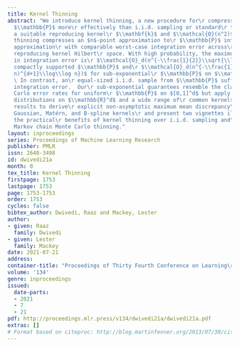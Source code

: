 ```yaml
---
title: Kernel Thinning
abstract: "We introduce kernel thinning, a new procedure for\r compressing a distribution
  $\\mathbb{P}$ more\r effectively than i.i.d. sampling or standard\r thinning. Given
  a suitable reproducing kernel\r $\\mathbf{k}$ and $\\mathcal{O}(n^2)$ time, kernel\r
  thinning compresses an $n$-point approximation to\r $\\mathbb{P}$ into a $\\sqrt{n}$-point
  approximation\r with comparable worst-case integration error across\r the associated
  reproducing kernel Hilbert\r space. With high probability, the maximum\r discrepancy
  in integration error is\r $\\mathcal{O}_d(n^{-\\frac{1}{2}}\\sqrt{\\log n})$ for\r
  compactly supported $\\mathbb{P}$ and\r $\\mathcal{O}_d(n^{-\\frac{1}{2}} \\sqrt{(\\log\r
  n)^{d+1}\\log\\log n})$ for sub-exponential\r $\\mathbb{P}$ on $\\mathbb{R}^d$.
  \ In contrast, an\r equal-sized i.i.d. sample from $\\mathbb{P}$ suffers\r $\\Omega(n^{-\\frac14})$
  integration error.  Our\r sub-exponential guarantees resemble the classical\r quasi-Monte
  Carlo error rates for uniform\r $\\mathbb{P}$ on $[0,1]^d$ but apply to general\r
  distributions on $\\mathbb{R}^d$ and a wide range of\r common kernels. We use our
  results to derive\r explicit non-asymptotic maximum mean discrepancy\r bounds for
  Gaussian, Matérn, and B-spline kernels\r and present two vignettes illustrating
  the practical\r benefits of kernel thinning over i.i.d. sampling and\r standard
  Markov chain Monte Carlo thinning."
layout: inproceedings
series: Proceedings of Machine Learning Research
publisher: PMLR
issn: 2640-3498
id: dwivedi21a
month: 0
tex_title: Kernel Thinning
firstpage: 1753
lastpage: 1753
page: 1753-1753
order: 1753
cycles: false
bibtex_author: Dwivedi, Raaz and Mackey, Lester
author:
- given: Raaz
  family: Dwivedi
- given: Lester
  family: Mackey
date: 2021-07-21
address:
container-title: "Proceedings of Thirty Fourth Conference on Learning\r Theory"
volume: '134'
genre: inproceedings
issued:
  date-parts:
  - 2021
  - 7
  - 21
pdf: http://proceedings.mlr.press/v134/dwivedi21a/dwivedi21a.pdf
extras: []
# Format based on citeproc: http://blog.martinfenner.org/2013/07/30/citeproc-yaml-for-bibliographies/
---
```

